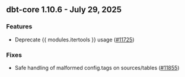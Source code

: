 ## dbt-core 1.10.6 - July 29, 2025

### Features

- Deprecate {{ modules.itertools }} usage ([#11725](https://github.com/dbt-labs/dbt-core/issues/11725))

### Fixes

- Safe handling of malformed config.tags on sources/tables ([#11855](https://github.com/dbt-labs/dbt-core/issues/11855))
